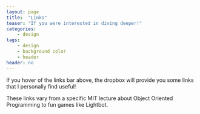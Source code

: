 ```yaml
---
layout: page
title:  "Links"
teaser: "If you were interested in diving deeper!"
categories:
    - design
tags:
    - design
    - background color
    - header
header: no
---
```

If you hover of the links bar above, the dropbox will provide you some links that I personally find useful! 

These links vary from a specific MIT lecture about Object Oriented Programming to fun games like Lightbot. 
